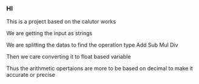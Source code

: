 ### HI

This is a project based on the calutor works

We are getting the input as strings 

We are splitting the datas to find the operation type
  Add
  Sub
  Mul
  Div

Then we care converting it to float based variable 

Thus the arithmetic opertaions are more to be based on decimal to make it accurate or precise


